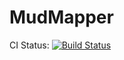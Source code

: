 MudMapper
=========

CI Status: [![Build Status](https://travis-ci.org/thornag/MudMapper.png)](https://travis-ci.org/thornag/MudMapper)
